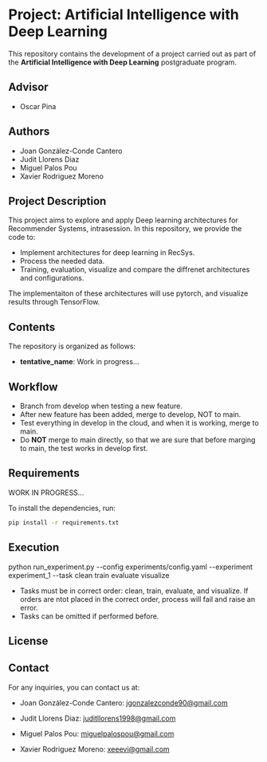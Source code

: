 # Project: Artificial Intelligence with Deep Learning

This repository contains the development of a project carried out as part of the **Artificial Intelligence with Deep Learning** postgraduate program.

## Advisor

- Oscar Pina

## Authors

- Joan González-Conde Cantero
- Judit Llorens Diaz
- Miguel Palos Pou
- Xavier Rodriguez Moreno

## Project Description

This project aims to explore and apply Deep learning architectures for Recommender Systems, intrasession. In this repository, we provide the code to:

- Implement architectures for deep learning in RecSys.
- Process the needed data.
- Training, evaluation, visualize and compare the diffrenet architectures and configurations.

The implementaiton of these architectures will use pytorch, and visualize results through TensorFlow.

## Contents

The repository is organized as follows:
- **tentative_name**: Work in progress...

## Workflow

- Branch from develop when testing a new feature.
- After new feature has been added, merge to develop, NOT to main.
- Test everything in develop in the cloud, and when it is working, merge to main.
- Do **NOT** merge to main directly, so that we are sure that before marging to main, the test works in develop first.

## Requirements

WORK IN PROGRESS...

To install the dependencies, run:
```bash
pip install -r requirements.txt
```

## Execution

<!-- 1. Step 1:

2. Step 2: -->

python run_experiment.py --config experiments/config.yaml --experiment experiment_1 --task clean train evaluate visualize

- Tasks must be in correct order: clean, train, evaluate, and visualize. If orders are ntot placed in the correct order, process will fail and raise an error.
- Tasks can be omitted if performed before.

## License



## Contact

For any inquiries, you can contact us at:

- Joan González-Conde Cantero: [jgonzalezconde90@gmail.com](mailto:jgonzalezconde90@gmail.com)

- Judit Llorens Diaz: [juditllorens1998@gmail.com](mailto:juditllorens1998@gmail.com)

- Miguel Palos Pou: [miguelpalospou@gmail.com](mailto:miguelpalospou@gmail.com)

- Xavier Rodriguez Moreno: [xeeevi@gmail.com](mailto:xeeevi@gmail.com)

